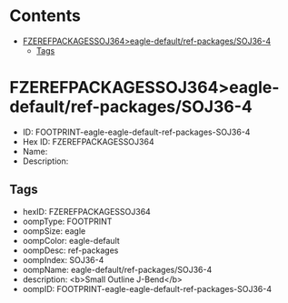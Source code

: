 



Contents
========

* [FZEREFPACKAGESSOJ364>eagle-default/ref-packages/SOJ36-4](#fzerefpackagessoj364eagle-defaultref-packagessoj36-4)
	* [Tags](#tags)

# FZEREFPACKAGESSOJ364>eagle-default/ref-packages/SOJ36-4

- ID: FOOTPRINT-eagle-eagle-default-ref-packages-SOJ36-4
- Hex ID: FZEREFPACKAGESSOJ364
- Name: 
- Description: 

## Tags

- hexID: FZEREFPACKAGESSOJ364
- oompType: FOOTPRINT
- oompSize: eagle
- oompColor: eagle-default
- oompDesc: ref-packages
- oompIndex: SOJ36-4
- oompName: eagle-default/ref-packages/SOJ36-4
- description: &lt;b&gt;Small Outline J-Bend&lt;/b&gt;
- oompID: FOOTPRINT-eagle-eagle-default-ref-packages-SOJ36-4
